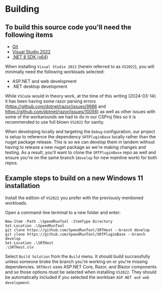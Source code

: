 # Building

## To build this source code you'll need the following items

* [Git](https://git-scm.com/)
* [Visual Studio 2022](https://visualstudio.microsoft.com/downloads/)
* [.NET 8 SDK (x64)](https://dotnet.microsoft.com/en-us/download/dotnet/8.0)

When installing `Visual Studio 2022` (herein referred to as `VS2022`), you will minimally need the following workloads selected:

* ASP.NET and web development
* .NET desktop development

While `VSCode` would in theory work, at the time of this writing (2024-03-14) it has been having some razor parsing errors (<https://github.com/dotnet/razor/issues/9986> and <https://github.com/dotnet/razor/issues/10056>) as well as other issues with some of the workarounds we had to do in our CSProj files so it is recommended to use full blown `VS2022` for sanity.

When developing locally and targeting the `Debug` configuration, our project is setup to reference the dependency `SRTPluginBase` locally rather than the nuget package release. This is so we can develop them in tandem without having to release a new nuget package as we're making changes and testing. As a result, you'll want to clone the `SRTPluginBase` repo as well and ensure you're on the same branch (`develop` for new mainline work) for both repos.

## Example steps to build on a new Windows 11 installation

Install the edition of `VS2022` you prefer with the previously mentioned workloads.

Open a command-line terminal to a new folder and enter:

<!-- List of code fence languages supported by GitHub: https://github.com/github-linguist/linguist/blob/master/lib/linguist/languages.yml -->
```pwsh
New-Item -Path .\SpeedRunTool -ItemType Directory
Set-Location .\SpeedRunTool
git clone https://github.com/SpeedRunTool/SRTHost --branch develop
git clone https://github.com/SpeedRunTool/SRTPluginBase --branch develop
Set-Location .\SRTHost
.\SRTHost.sln
```

Select `Build Solution` from the `Build` menu. It should build successfully unless someone broke the branch you're working on or you're missing dependencies. `SRTHost` uses ASP.NET Core, Razor, and Blazor components and so those options must be selected when installing `VS2022`. They should be automatically included if you selected the workloan `ASP.NET and web development`.
